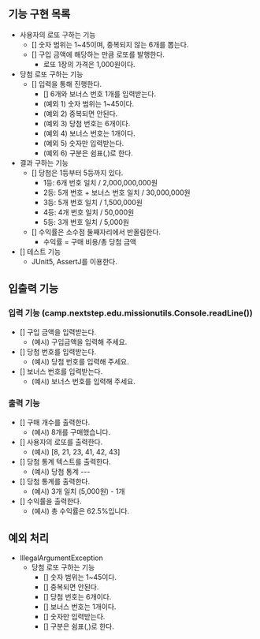 ## 기능 구현 목록

- 사용자의 로또 구하는 기능
    - [] 숫자 범위는 1~45이며, 중복되지 않는 6개를 뽑는다.
    - [] 구입 금액에 해당하는 만큼 로또를 발행한다.
        - 로또 1장의 가격은 1,000원이다.
- 당첨 로또 구하는 기능
    - [] 입력을 통해 진행한다.
        - [] 6개와 보너스 번호 1개를 입력받는다.
        - (예외 1) 숫자 범위는 1~45이다.
        - (예외 2) 중복되면 안된다.
        - (예외 3) 당첨 번호는 6개이다.
        - (예외 4) 보너스 번호는 1개이다.
        - (예외 5) 숫자만 입력받는다.
        - (예외 6) 구분은 쉼표(,)로 한다.
- 결과 구하는 기능
    - [] 당첨은 1등부터 5등까지 있다.
        - 1등: 6개 번호 일치 / 2,000,000,000원
        - 2등: 5개 번호 + 보너스 번호 일치 / 30,000,000원
        - 3등: 5개 번호 일치 / 1,500,000원
        - 4등: 4개 번호 일치 / 50,000원
        - 5등: 3개 번호 일치 / 5,000원
    - [] 수익률은 소수점 둘째자리에서 반올림한다.
        - 수익률 = 구매 비용/총 당첨 금액
- [] 테스트 기능
    - JUnit5, AssertJ를 이용한다.

## 입출력 기능

### 입력 기능 (camp.nextstep.edu.missionutils.Console.readLine())

- [] 구입 금액을 입력받는다.
    - (예시) 구입금액을 입력해 주세요.
- [] 당첨 번호를 입력받는다.
    - (예시) 당첨 번호를 입력해 주세요.
- [] 보너스 번호를 입력받는다.
    - (예시) 보너스 번호를 입력해 주세요.

### 출력 기능

- [] 구매 개수를 출력한다.
    - (예시) 8개를 구매했습니다.
- [] 사용자의 로또를 출력한다.
    - (예시) [8, 21, 23, 41, 42, 43]
- [] 당첨 통계 텍스트를 출력한다.
    - (예시) 당첨 통계 ---
- [] 당첨 통계를 출력한다.
    - (예시) 3개 일치 (5,000원) - 1개
- [] 수익률을 출력한다.
    - (예시) 총 수익률은 62.5%입니다.

## 예외 처리

- IllegalArgumentException
    - 당첨 로또 구하는 기능
        - [] 숫자 범위는 1~45이다.
        - [] 중복되면 안된다.
        - [] 당첨 번호는 6개이다.
        - [] 보너스 번호는 1개이다.
        - [] 숫자만 입력받는다.
        - [] 구분은 쉼표(,)로 한다.
